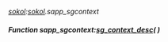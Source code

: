 _[sokol](../../modules/sokol/sokol-module.md):[sokol](../../modules/sokol/sokol-module.md).sapp\_sgcontext_
##### Function sapp\_sgcontext:[sg_context_desc](../../modules/sokol/sokol-sg_context_desc.md)(  )
